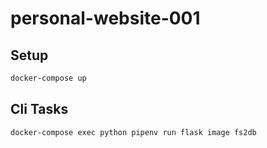 # personal-website-001

## Setup

```bash
docker-compose up
```

## Cli Tasks

```bash
docker-compose exec python pipenv run flask image fs2db
```
